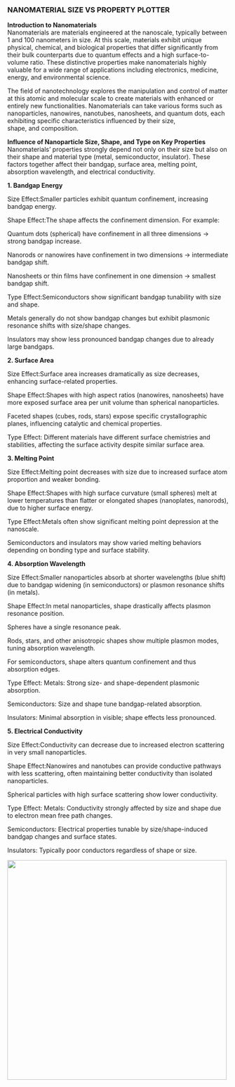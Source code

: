 ### NANOMATERIAL SIZE VS PROPERTY PLOTTER                                                                                                    
****Introduction to Nanomaterials****<br>
Nanomaterials are materials engineered at the nanoscale, typically between 1 and 100 nanometers in size. At this scale, materials exhibit unique physical, chemical, and biological properties that differ significantly from their bulk counterparts due to quantum effects and a high surface-to-volume ratio. These distinctive properties make nanomaterials highly valuable for a wide range of applications including electronics, medicine, energy, and environmental science.

The field of nanotechnology explores the manipulation and control of matter at this atomic and molecular scale to create materials with enhanced or entirely new functionalities. Nanomaterials can take various forms such as nanoparticles, nanowires, nanotubes, nanosheets, and quantum dots, each exhibiting specific characteristics influenced by their size, shape, and composition.<br> 
 

****Influence of Nanoparticle Size, Shape, and Type on Key Properties****<br>
Nanomaterials’ properties strongly depend not only on their size but also on their shape and material type (metal, semiconductor, insulator). These factors together affect their bandgap, surface area, melting point, absorption wavelength, and electrical conductivity.

****1. Bandgap Energy****<br>

Size Effect:Smaller particles exhibit quantum confinement, increasing bandgap energy.

Shape Effect:The shape affects the confinement dimension. For example:

Quantum dots (spherical) have confinement in all three dimensions → strong bandgap increase.

Nanorods or nanowires have confinement in two dimensions → intermediate bandgap shift.

Nanosheets or thin films have confinement in one dimension → smallest bandgap shift.

Type Effect:Semiconductors show significant bandgap tunability with size and shape.

Metals generally do not show bandgap changes but exhibit plasmonic resonance shifts with size/shape changes.

Insulators may show less pronounced bandgap changes due to already large bandgaps.

****2. Surface Area****<br>

Size Effect:Surface area increases dramatically as size decreases, enhancing surface-related properties.

Shape Effect:Shapes with high aspect ratios (nanowires, nanosheets) have more exposed surface area per unit volume than spherical nanoparticles.

Faceted shapes (cubes, rods, stars) expose specific crystallographic planes, influencing catalytic and chemical properties.

Type Effect:
Different materials have different surface chemistries and stabilities, affecting the surface activity despite similar surface area.

****3. Melting Point****<br>

Size Effect:Melting point decreases with size due to increased surface atom proportion and weaker bonding.

Shape Effect:Shapes with high surface curvature (small spheres) melt at lower temperatures than flatter or elongated shapes (nanoplates, nanorods), due to higher surface energy.

Type Effect:Metals often show significant melting point depression at the nanoscale.

Semiconductors and insulators may show varied melting behaviors depending on bonding type and surface stability.

****4. Absorption Wavelength****<br>

Size Effect:Smaller nanoparticles absorb at shorter wavelengths (blue shift) due to bandgap widening (in semiconductors) or plasmon resonance shifts (in metals).

Shape Effect:In metal nanoparticles, shape drastically affects plasmon resonance position.

Spheres have a single resonance peak.

Rods, stars, and other anisotropic shapes show multiple plasmon modes, tuning absorption wavelength.

For semiconductors, shape alters quantum confinement and thus absorption edges.

Type Effect: Metals: Strong size- and shape-dependent plasmonic absorption.

Semiconductors: Size and shape tune bandgap-related absorption.

Insulators: Minimal absorption in visible; shape effects less pronounced.

****5. Electrical Conductivity****<br>

Size Effect:Conductivity can decrease due to increased electron scattering in very small nanoparticles.

Shape Effect:Nanowires and nanotubes can provide conductive pathways with less scattering, often maintaining better conductivity than isolated nanoparticles.

Spherical particles with high surface scattering show lower conductivity.

Type Effect: Metals: Conductivity strongly affected by size and shape due to electron mean free path changes.

Semiconductors: Electrical properties tunable by size/shape-induced bandgap changes and surface states.

Insulators: Typically poor conductors regardless of shape or size.
<br>

<img src="https://github.com/Ayush-Kumar-45/Orchids_Ayush_Kumar_2/blob/main/experiment/images/nanomaterial%20new.png" height="500px">
<br>
